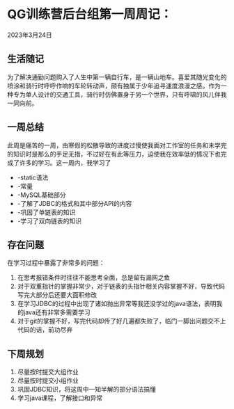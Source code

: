 # QG训练营后台组第一周周记：
2023年3月24日

## **生活随记**

为了解决通勤问题购入了人生中第一辆自行车，是一辆山地车。喜爱其随光变化的喷涂和骑行时呼呼作响的车轮转动声，颇有独属于少年追寻速度浪漫之感。作为一种专为单人设计的交通工具，骑行时仿佛置身于另一个世界，只有呼啸的风儿伴我一同向前。

## **一周总结**

此周是痛苦的一周，由寒假的松散导致的进度过慢使我面对工作室的任务和未学完的知识时是那么的手足无措，不过好在有此等压力，迫使我在效率低的情况下也完成了许多的学习。这一周内，我学习了

- -static语法  
- -常量  
- -MySQL基础部分  
- -了解了JDBC的格式和其中部分API的内容  
- -巩固了单链表的知识  
- -学习了双向链表的知识  





## **存在问题**

在学习过程中暴露了非常多的问题：

1. 在思考报错条件时往往不能思考全面，总是留有漏网之鱼
2. 对于双重指针的掌握非常少，对于链表的头指针相关内容掌握不好，导致代码写完大部分后还要大面积修改
3. 在学习JDBC的过程中出现了诸如抛出异常等我还没学过的java语法，表明我的java还有非常多需要学习
4. 对于git的掌握不好，写完代码却传了好几遍都失败了，临门一脚出问题交不上代码的话，前功尽弃

## 下周规划

1. 尽量按时提交大组作业
2. 尽量按时提交小组作业
3. 巩固JDBC知识，将这周中一知半解的部分语法搞懂
4. 学习java课程，了解接口和异常
